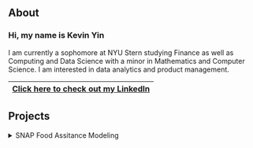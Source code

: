 ## About
### Hi, my name is Kevin Yin
I am currently a sophomore at NYU Stern studying Finance as well as Computing and Data Science with a minor in Mathematics and Computer Science. I am interested in data analytics and product management.

|[Click here to check out my LinkedIn](https://www.linkedin.com/in/kyin/)|
|---|

## Projects
<details>
<summary>SNAP Food Assitance Modeling</summary>
<embed src="https://kyin01.github.io/Food Assistance Presentation.pdf" width="100%" height="850px"/>
</details>
